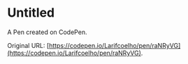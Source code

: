 # Untitled

A Pen created on CodePen.

Original URL: [https://codepen.io/Larifcoelho/pen/raNRyVG](https://codepen.io/Larifcoelho/pen/raNRyVG).

